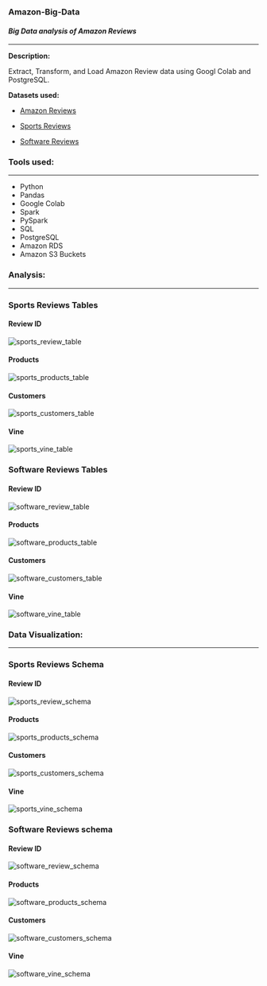 ### Amazon-Big-Data
#### <i> Big Data analysis of Amazon Reviews</i>

----------------------

**Description:**

Extract, Transform, and Load Amazon Review data using Googl Colab and PostgreSQL.

<b>Datasets used:</b>

* [Amazon Reviews](https://s3.amazonaws.com/amazon-reviews-pds/tsv/index.txt)

* [Sports Reviews](https://s3.amazonaws.com/amazon-reviews-pds/tsv/amazon_reviews_us_Sports_v1_00.tsv.gz)

* [Software Reviews](https://s3.amazonaws.com/amazon-reviews-pds/tsv/amazon_reviews_us_Software_v1_00.tsv.gz)

### Tools used:
----------------------

  - Python
  - Pandas
  - Google Colab
  - Spark
  - PySpark
  - SQL
  - PostgreSQL
  - Amazon RDS
  - Amazon S3 Buckets

### Analysis:
----------------------
### Sports Reviews Tables

#### Review ID

![sports_review_table](Analysis/sports_review_table.png)

#### Products

![sports_products_table](Analysis/sports_products_table.png)

#### Customers

![sports_customers_table](Analysis/sports_customers_table.png)

#### Vine
![sports_vine_table](Analysis/sports_vine_table.png)

### Software Reviews Tables

#### Review ID

![software_review_table](Analysis/software_review_table.png)

#### Products

![software_products_table](Analysis/software_products_table.png)

#### Customers

![software_customers_table](Analysis/software_customers_table.png)

#### Vine
![software_vine_table](Analysis/software_vine_table.png)

###  Data Visualization:
----------------------
### Sports Reviews Schema

#### Review ID

![sports_review_schema](Analysis/sports_review_schema.png)

#### Products

![sports_products_schema](Analysis/sports_products_schema.png)

#### Customers

![sports_customers_schema](Analysis/sports_customers_schema.png)

#### Vine
![sports_vine_schema](Analysis/sports_vine_schema.png)

### Software Reviews schema

#### Review ID

![software_review_schema](Analysis/software_review_schema.png)

#### Products

![software_products_schema](Analysis/software_products_schema.png)

#### Customers

![software_customers_schema](Analysis/software_customers_schema.png)

#### Vine
![software_vine_schema](Analysis/software_vine_schema.png)
